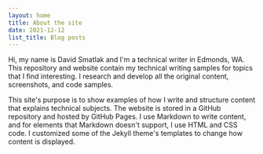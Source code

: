```yaml
---
layout: home
title: About the site
date: 2021-12-12
list_title: Blog posts
---
```


Hi, my name is David Smatlak and I'm a technical writer in Edmonds, WA. This repository and website
contain my technical writing samples for topics that I find interesting. I research and develop all
the original content, screenshots, and code samples.

This site's purpose is to show examples of how I write and structure content that explains technical
subjects. The website is stored in a GitHub repository and hosted by GitHub Pages. I use Markdown to
write content, and for elements that Markdown doesn't support, I use HTML and CSS code. I customized
some of the Jekyll theme's templates to change how content is displayed.
